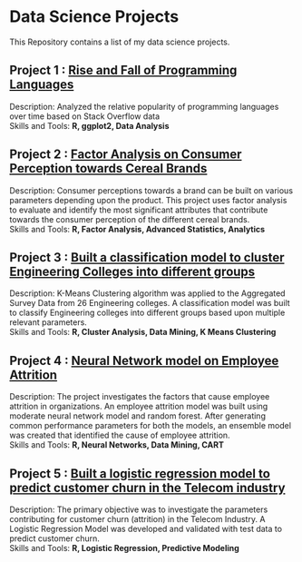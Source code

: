 # Data Science Projects
This Repository contains a list of my data science projects.

## Project 1 : [Rise and Fall of Programming Languages](https://github.com/subhroisback/data-science-projects-R/blob/master/rise_fall_notebook.ipynb)
Description: Analyzed the relative popularity of programming languages over time based on Stack Overflow data
</br>
Skills and Tools: **R, ggplot2, Data Analysis**

## Project 2 : [Factor Analysis on Consumer Perception towards Cereal Brands]()
Description: Consumer perceptions towards a brand can be built on various parameters depending upon the product. This project uses factor analysis to evaluate and identify the most significant attributes that contribute towards the consumer perception of the different cereal brands.</br>
Skills and Tools: **R, Factor Analysis, Advanced Statistics, Analytics**

## Project 3 : [Built a classification model to cluster Engineering Colleges into different groups]()
Description: K-Means Clustering algorithm was applied to the Aggregated Survey Data from 26 Engineering colleges. A classification model was built to classify Engineering colleges into different groups based upon multiple relevant parameters. </br>
Skills and Tools: **R, Cluster Analysis, Data Mining, K Means Clustering**

## Project 4 : [Neural Network model on Employee Attrition]()
Description: The project investigates the factors that cause employee attrition in organizations. An employee attrition model was built using moderate neural network model and random forest. After generating common performance parameters for both the models, an ensemble model was created that identified the cause of employee attrition.</br>
Skills and Tools: **R, Neural Networks, Data Mining, CART**

## Project 5 : [Built a logistic regression model to predict customer churn in the Telecom industry]()
Description: The primary objective was to investigate the parameters contributing for customer churn (attrition) in the Telecom Industry. A Logistic Regression Model was developed and validated with test data to predict customer churn.</br>
Skills and Tools: **R, Logistic Regression, Predictive Modeling**
